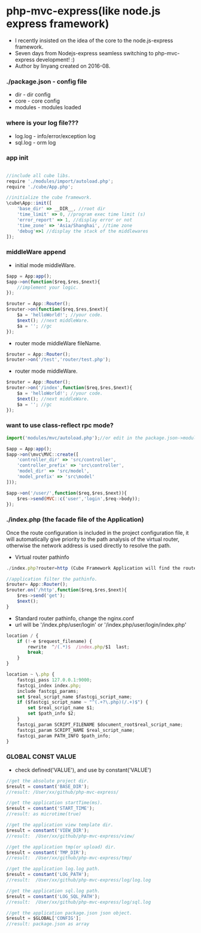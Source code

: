 # php-mvc-express(like node.js express framework)
* I recently insisted on the idea of the core to the node.js-express framework.
* Seven days from Nodejs-express seamless switching to php-mvc-express development! :)
* Author by linyang created on 2016-08.

### ./package.json - config file
*  dir - dir config
*  core - core config
*  modules - modules loaded

### where is your log file???
* log.log - info/error/exception log
* sql.log - orm log

### app init
```javascript

//include all cube libs.
require './modules/import/autoload.php';
require './cube/App.php';

//initialize the cube framework.
\cube\App::init([
    'base_dir' => __DIR__, //root dir
    'time_limit' => 0, //program exec time limit (s)
    'error_report' => 1, //display error or not
    'time_zone' => 'Asia/Shanghai', //time zone
    'debug'=>1 //display the stack of the middlewares
]);
```

### middleWare append
* initial mode middleWare.
```javascript
$app = App:app();
$app->on(function($req,$res,$next){
    //implement your logic.
});

$router = App::Router();
$router->on(function($req,$res,$next){
    $a = 'helloWorld!'; //your code.
    $next(); //next middleWare.
    $a = ''; //gc
});
```
* router mode middleWare fileName.
```javascript
$router = App::Router();
$router->on('/test','router/test.php');
```
* router mode middleWare.
```javascript
$router = App::Router();
$router->on('/index',function($req,$res,$next){
    $a = 'helloWorld!'; //your code.
    $next(); //next middleWare.
    $a = ''; //gc
});
```
### want to use class-reflect rpc mode?
```javascript
import('modules/mvc/autoload.php');//or edit in the package.json->modules[]

$app = App:app();
$app->on(\mvc\MVC::create([
    'controller_dir' => 'src/controller',
    'controller_prefix' => 'src\controller',
    'model_dir' => 'src/model',
    'model_prefix' => 'src\model'
]));

$app->on('/user/',function($req,$res,$next)){
    $res->send(MVC::c('user','login',$req->body));
});
```
### ./index.php (the facade file of the Application)
Once the route configuration is included in the project configuration file,
it will automatically give priority to the path analysis of the virtual router,
otherwise the network address is used directly to resolve the path.
* Virtual router pathinfo
```javascript
./index.php?router=http (Cube Framework Application will find the router config from the package.json)

//application filter the pathinfo.
$router= App::Router();
$router.on('/http',function($req,$res,$next){
    $res->send('get');
    $next();
}
```
* Standard router pathinfo, change the nginx.conf
* url will be '/index.php/user/login' or '/index.php/user/login/index.php'
```javascript
location / {
    if (!-e $request_filename) {
        rewrite  ^/(.*)$  /index.php/$1  last;
        break;
    }
}

location ~ \.php {
    fastcgi_pass 127.0.0.1:9000;
    fastcgi_index index.php;
    include fastcgi_params;
    set $real_script_name $fastcgi_script_name;
    if ($fastcgi_script_name ~ "^(.+?\.php)(/.+)$") {
        set $real_script_name $1;
        set $path_info $2;
    }
    fastcgi_param SCRIPT_FILENAME $document_root$real_script_name;
    fastcgi_param SCRIPT_NAME $real_script_name;
    fastcgi_param PATH_INFO $path_info;
}
```

### GLOBAL CONST VALUE
* check defined('VALUE'), and use by constant('VALUE')
```javascript
//get the absolute project dir.
$result = constant('BASE_DIR');
//result: /User/xx/github/php-mvc-express/

//get the application startTime(ms).
$result = constant('START_TIME');
//result: as microtime(true)

//get the application view template dir.
$result = constant('VIEW_DIR');
//result:  /User/xx/github/php-mvc-express/view/

//get the application tmp(or upload) dir.
$result = constant('TMP_DIR');
//result:  /User/xx/github/php-mvc-express/tmp/

//get the application log.log path.
$result = constant('LOG_PATH');
//result:  /User/xx/github/php-mvc-express/log/log.log

//get the application sql.log path.
$result = constant('LOG_SQL_PATH');
//result:  /User/xx/github/php-mvc-express/log/sql.log

//get the application package.json json object.
$result = $GLOBAL['CONFIG'];
//result: package.json as array
```

